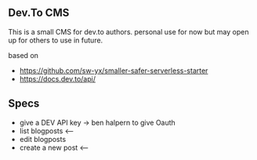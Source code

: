 ## Dev.To CMS

This is a small CMS for dev.to authors. personal use for now but may open up for others to use in future.

based on

- https://github.com/sw-yx/smaller-safer-serverless-starter
- https://docs.dev.to/api/

## Specs

- give a DEV API key -> ben halpern to give Oauth
- list blogposts <--
- edit blogposts
- create a new post <--
